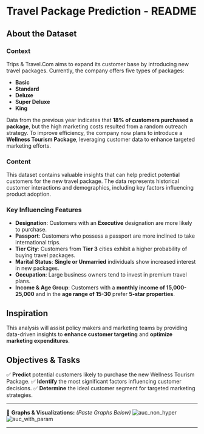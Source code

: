 # Travel Package Prediction - README

## **About the Dataset**

### **Context**
Trips & Travel.Com aims to expand its customer base by introducing new travel packages. Currently, the company offers five types of packages:

- **Basic**
- **Standard**
- **Deluxe**
- **Super Deluxe**
- **King**

Data from the previous year indicates that **18% of customers purchased a package**, but the high marketing costs resulted from a random outreach strategy. To improve efficiency, the company now plans to introduce a **Wellness Tourism Package**, leveraging customer data to enhance targeted marketing efforts.

### **Content**
This dataset contains valuable insights that can help predict potential customers for the new travel package. The data represents historical customer interactions and demographics, including key factors influencing product adoption.

### **Key Influencing Features**
- **Designation**: Customers with an **Executive** designation are more likely to purchase.
- **Passport**: Customers who possess a passport are more inclined to take international trips.
- **Tier City**: Customers from **Tier 3** cities exhibit a higher probability of buying travel packages.
- **Marital Status**: **Single or Unmarried** individuals show increased interest in new packages.
- **Occupation**: Large business owners tend to invest in premium travel plans.
- **Income & Age Group**: Customers with a **monthly income of 15,000-25,000** and in the **age range of 15-30** prefer **5-star properties**.

## **Inspiration**
This analysis will assist policy makers and marketing teams by providing data-driven insights to **enhance customer targeting** and **optimize marketing expenditures**.

## **Objectives & Tasks**
✅ **Predict** potential customers likely to purchase the new Wellness Tourism Package.
✅ **Identify** the most significant factors influencing customer decisions.
✅ **Determine** the ideal customer segment for targeted marketing strategies.

---

📌 **Graphs & Visualizations:** *(Paste Graphs Below)*
![auc_non_hyper](https://github.com/user-attachments/assets/bb6e7904-8c6d-4e43-ab75-8d65c11382b5)
![auc_with_param](https://github.com/user-attachments/assets/3a0d39c0-d5b9-4517-965d-fe77bffa5527)


---




